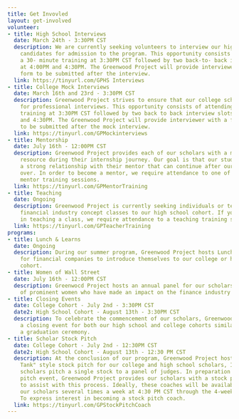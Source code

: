 ```yaml
---
title: Get Invovled
layout: get-involved
volunteer:
- title: High School Interviews
  date: March 24th - 3:30PM CST
  description: We are currently seeking volunteers to interview our high school cohort
    candidates for admission to the program. This opportunity consists of attending
    a 30- minute training at 3:30PM CST followed by two back-to- back interview slots
    at 4:00PM and 4:30PM. The Greenwood Project will provide interviewers with a feedback
    form to be submitted after the interview.
  link: https://tinyurl.com/GPHS Interviews
- title: College Mock Interviews
  date: March 16th and 23rd - 3:30PM CST
  description: Greenwood Project strives to ensure that our college scholars are prepared
    for professional interviews. This opportunity consists of attending a 30-minute
    training at 3:30PM CST followed by two back to back interview slots at 4:00PM
    and 4:30PM. The Greenwood Project will provide interviewer with a feedback form
    to be submitted after the mock interview.
  link: https://tinyurl.com/GPMockinterviews
- title: Mentorship
  date: July 16th - 12:00PM CST
  description: Greenwood Project provides each of our scholars with a mentor as a
    resource during their internship journey. Our goal is that our students build
    a strong relationship with their mentor that can continue after our program is
    over. In order to become a mentor, we require attendance to one of our multiple
    mentor training sessions.
  link: https://tinyurl.com/GPMentorTraining
- title: Teaching
  date: Ongoing
  description: Greenwood Project is currently seeking individuals or teams to teach
    financial industry concept classes to our high school cohort. If you are interested
    in teaching a class, we require attendance to a teaching training session.
  link: https://tinyurl.com/GPTeacherTraining
programs:
- title: Lunch & Learns
  date: Ongoing
  description: During our summer program, Greenwood Project hosts Lunch & Learn events
    for financial companies to introduce themselves to our college or high school
    cohort.
- title: Women of Wall Street
  date: July 16th - 12:00PM CST
  description: Greenwocd Project hosts an annual panel for our scholars consisting
    of prominent women who have made an impact on the finance industry
- title: Closing Events
  date: College Cohort - July 2nd - 3:30PM CST
  date2: High School Cohort - August 13th - 3:30PM CST
  description: To celebrate the commencement of our scholars, Greenwood Project hosts
    a closing event for both our high school and college cohorts similar to that of
    a graduation ceremony.
- title: Scholar Stock Pitch
  date: College Cohort - July 2nd - 12:30PM CST
  date2: High School Cohort - August 13th - 12:30 PM CST
  description: At the conclusion of our program, Greenwood Project hosts a "Shark
    Tank" style stock pitch for our college and high school scholars, In small groups,
    scholars pitch a single stock to a panel of judges. In preparation for the stock
    pitch event, Greenwood Project provides our scholars with a stock pitch coach
    to assist with this process. Ideally, these coaches will be available to assist
    our scholars several times a week at 4:30 PM CST through the 4-week training period.
    To express interest in becoming a stock pitch coach.
  link: https://tinyurl.com/GPStockPitchCoach
---
```


